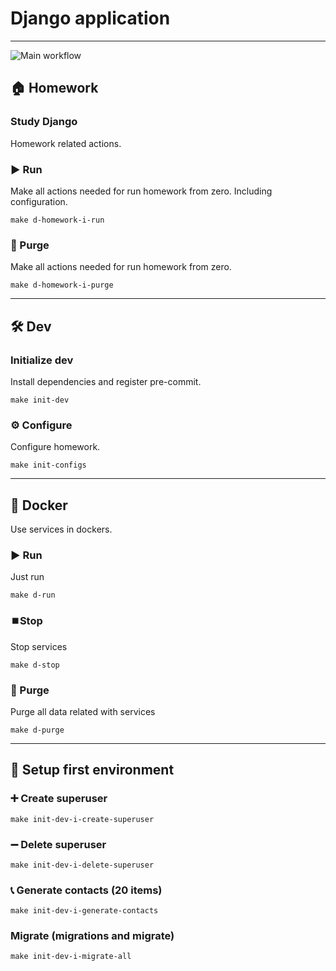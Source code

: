 # Django application

---
![Main workflow](https://github.com/hillel-i-python-pro-i-2023-06-23/homework__hlavnyi_volodymyr__django/actions/workflows/main-workflow.yml/badge.svg)

## 🏠 Homework 

### Study Django

Homework related actions.

### ▶️ Run

Make all actions needed for run homework from zero. Including configuration.

```shell
make d-homework-i-run
```

### 🚮 Purge

Make all actions needed for run homework from zero.

```shell
make d-homework-i-purge
```

---

## 🛠️ Dev

### Initialize dev

Install dependencies and register pre-commit.

```shell
make init-dev
```

### ⚙️ Configure

Configure homework.

```shell
make init-configs
```

---

## 🐳 Docker

Use services in dockers.

### ▶️ Run

Just run

```shell
make d-run
```

### ⏹️Stop

Stop services

```shell
make d-stop
```

### 🚮 Purge

Purge all data related with services

```shell
make d-purge
```

---


## 🧭 Setup first environment

### ➕ Create superuser

```shell
make init-dev-i-create-superuser
```

### ➖ Delete superuser

```shell
make init-dev-i-delete-superuser
```

### 📞 Generate contacts (20 items)

```shell
make init-dev-i-generate-contacts
```

### Migrate (migrations and migrate)

```shell
make init-dev-i-migrate-all
```

